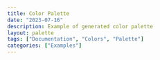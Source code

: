 ```yaml
---
title: Color Palette
date: "2023-07-16"
description: Example of generated color palette
layout: palette
tags: ["Documentation", "Colors", "Palette"]
categories: ["Examples"]
---
```

